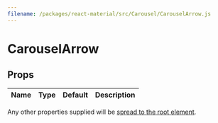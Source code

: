 ```yaml
---
filename: /packages/react-material/src/Carousel/CarouselArrow.js
---
```


<!--- This documentation is automatically generated, do not try to edit it. -->

# CarouselArrow



## Props

| Name | Type | Default | Description |
|:-----|:-----|:--------|:------------|

Any other properties supplied will be [spread to the root element](/guides/api#spread).

